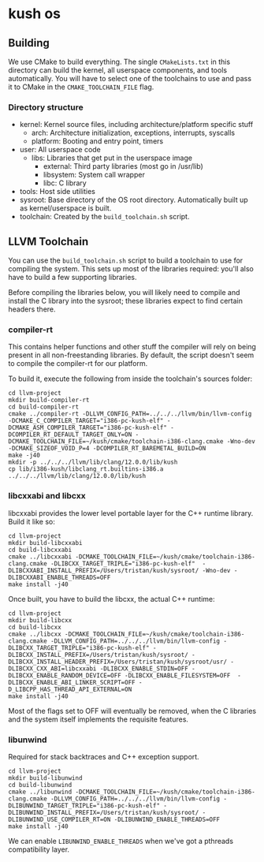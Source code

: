 # kush os

## Building
We use CMake to build everything. The single `CMakeLists.txt` in this directory can build the kernel, all userspace components, and tools automatically. You will have to select one of the toolchains to use and pass it to CMake in the `CMAKE_TOOLCHAIN_FILE` flag.

### Directory structure
- kernel: Kernel source files, including architecture/platform specific stuff
    - arch: Architecture initialization, exceptions, interrupts, syscalls
    - platform: Booting and entry point, timers
- user: All userspace code
    - libs: Libraries that get put in the userspace image
        - external: Third party libraries (most go in /usr/lib)
        - libsystem: System call wrapper
        - libc: C library
- tools: Host side utilities
- sysroot: Base directory of the OS root directory. Automatically built up as kernel/userspace is built.
- toolchain: Created by the `build_toolchain.sh` script.

## LLVM Toolchain
You can use the `build_toolchain.sh` script to build a toolchain to use for compiling the system. This sets up most of the libraries required: you'll also have to build a few supporting libraries.

Before compiling the libraries below, you will likely need to compile and install the C library into the sysroot; these libraries expect to find certain headers there.

### compiler-rt
This contains helper functions and other stuff the compiler will rely on being present in all non-freestanding libraries. By default, the script doesn't seem to compile the compiler-rt for our platform. 

To build it, execute the following from inside the toolchain's sources folder:

```
cd llvm-project
mkdir build-compiler-rt
cd build-compiler-rt
cmake ../compiler-rt -DLLVM_CONFIG_PATH=../../../llvm/bin/llvm-config -DCMAKE_C_COMPILER_TARGET="i386-pc-kush-elf" -DCMAKE_ASM_COMPILER_TARGET="i386-pc-kush-elf" -DCOMPILER_RT_DEFAULT_TARGET_ONLY=ON -DCMAKE_TOOLCHAIN_FILE=~/kush/cmake/toolchain-i386-clang.cmake -Wno-dev -DCMAKE_SIZEOF_VOID_P=4 -DCOMPILER_RT_BAREMETAL_BUILD=ON
make -j40
mkdir -p ../../../llvm/lib/clang/12.0.0/lib/kush 
cp lib/i386-kush/libclang_rt.builtins-i386.a ../../../llvm/lib/clang/12.0.0/lib/kush
```

### libcxxabi and libcxx
libcxxabi provides the lower level portable layer for the C++ runtime library. Build it like so:

```
cd llvm-project
mkdir build-libcxxabi
cd build-libcxxabi
cmake ../libcxxabi -DCMAKE_TOOLCHAIN_FILE=~/kush/cmake/toolchain-i386-clang.cmake -DLIBCXX_TARGET_TRIPLE="i386-pc-kush-elf"  -DLIBCXXABI_INSTALL_PREFIX=/Users/tristan/kush/sysroot/ -Wno-dev -DLIBCXXABI_ENABLE_THREADS=OFF
make install -j40
```

Once built, you have to build the libcxx, the actual C++ runtime:

```
cd llvm-project
mkdir build-libcxx
cd build-libcxx
cmake ../libcxx -DCMAKE_TOOLCHAIN_FILE=~/kush/cmake/toolchain-i386-clang.cmake -DLLVM_CONFIG_PATH=../../../llvm/bin/llvm-config -DLIBCXX_TARGET_TRIPLE="i386-pc-kush-elf" -DLIBCXX_INSTALL_PREFIX=/Users/tristan/kush/sysroot/ -DLIBCXX_INSTALL_HEADER_PREFIX=/Users/tristan/kush/sysroot/usr/ -DLIBCXX_CXX_ABI=libcxxabi -DLIBCXX_ENABLE_STDIN=OFF -DLIBCXX_ENABLE_RANDOM_DEVICE=OFF -DLIBCXX_ENABLE_FILESYSTEM=OFF  -DLIBCXX_ENABLE_ABI_LINKER_SCRIPT=OFF -D_LIBCPP_HAS_THREAD_API_EXTERNAL=ON
make install -j40
```

Most of the flags set to OFF will eventually be removed, when the C libraries and the system itself implements the requisite features.

### libunwind
Required for stack backtraces and C++ exception support. 


```
cd llvm-project
mkdir build-libunwind
cd build-libunwind
cmake ../libunwind -DCMAKE_TOOLCHAIN_FILE=~/kush/cmake/toolchain-i386-clang.cmake -DLLVM_CONFIG_PATH=../../../llvm/bin/llvm-config -DLIBUNWIND_TARGET_TRIPLE="i386-pc-kush-elf" -DLIBUNWIND_INSTALL_PREFIX=/Users/tristan/kush/sysroot/ -DLIBUNWIND_USE_COMPILER_RT=ON -DLIBUNWIND_ENABLE_THREADS=OFF
make install -j40
```

We can enable `LIBUNWIND_ENABLE_THREADS` when we've got a pthreads compatibility layer.
